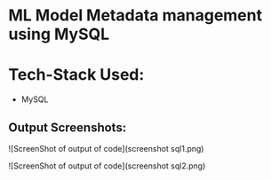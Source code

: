 # ML Model Metadata management using MySQL
# Tech-Stack Used:
- MySQL
## Output Screenshots:

![ScreenShot of output of code](screenshot sql1.png)

![ScreenShot of output of code](screenshot sql2.png)
